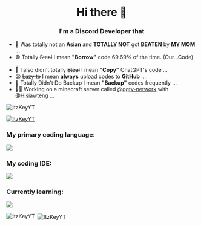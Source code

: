 <h1 align="center">Hi there 👋</h1>
<h3 align="center">I'm a Discord Developer that</h3>

- 🧒 Was totally not an **Asian** and **TOTALLY NOT** got **BEATEN** by **MY MOM** ...
- © Totally ~~Steal~~ I mean **"Borrow"** code 69.69% of the time. (Our...Code) ...
- 🧠 I also didn't totally ~~Steal~~ I mean **"Copy"** ChatGPT's code ...
- 😫 ~~Lazy to~~ I mean **always** upload codes to **GitHub** ...
- 🦆 Totally ~~Didn't Do Backup~~ I mean **"Backup"** codes frequently ...
-  👨‍💻 Working on a minecraft server called [@ggty-network](https://github.com/ggty-network) with [@Hisiawteng](https://github.com/Hisiawteng) ...

<p align="left"> <img src="https://komarev.com/ghpvc/?username=ItzKeyYT&label=Profile%20views&color=0e75b6&style=flat" alt="ItzKeyYT" /> </p>

<p align="left"> <a href="https://github.com/ryo-ma/github-profile-trophy"><img src="https://github-profile-trophy.vercel.app/?username=ItzKeyYT" alt="ItzKeyYT" /></a> </p>

<p align="left">
</p>

<h3 align="left">My primary coding language:</h3>
<p align="left"><img src='https://skillicons.dev/icons?i=js,nodejs,python,html'/></p>

<h3 align="left">My coding IDE:</h3>
<p align="left"><img src='https://skillicons.dev/icons?i=vscode'/></p>

<h3 align="left">Currently learning:</h3>
<p align="left"><img src='https://skillicons.dev/icons?i=python,html,css'/></p>

<p><img align="left" src="https://github-readme-stats.vercel.app/api/top-langs?username=ItzKeyYT&show_icons=true&locale=en&layout=compact" alt="ItzKeyYT" /></p>

<p>&nbsp;<img align="center" src="https://github-readme-stats.vercel.app/api?username=ItzKeyYT&show_icons=true&locale=en" alt="ItzKeyYT" /></p>

